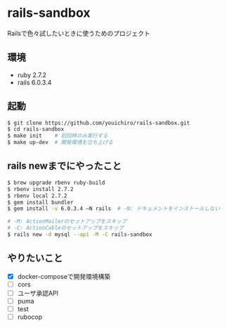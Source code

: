 # rails-sandbox
Railsで色々試したいときに使うためのプロジェクト

## 環境
- ruby 2.7.2
- rails 6.0.3.4

## 起動

```sh
$ git clone https://github.com/youichiro/rails-sandbox.git
$ cd rails-sandbox
$ make init    # 初回時のみ実行する
$ make up-dev  # 開発環境を立ち上げる
```

## rails newまでにやったこと

```sh
$ brew upgrade rbenv ruby-build
$ rbenv install 2.7.2
$ rbenv local 2.7.2
$ gem install bundler
$ gem install -v 6.0.3.4 —N rails  # -N: ドキュメントをインストールしない

# -M: ActionMailerのセットアップをスキップ
# -C: ActionCableのセットアップをスキップ
$ rails new -d mysql --api -M -C rails-sandbox
```

## やりたいこと
- [x] docker-composeで開発環境構築
- [ ] cors
- [ ] ユーザ承認API
- [ ] puma
- [ ] test
- [ ] rubocop
